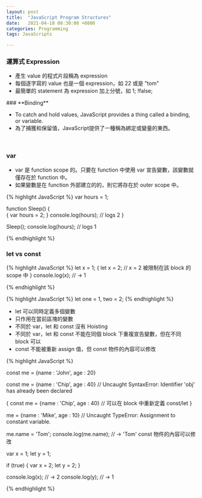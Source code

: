 ```yaml
---
layout: post
title:  "JavaScript Program Structures"
date:   2021-04-18 08:30:00 +0800
categories: Programming
tags: JavaScripts

---
```




###  **運算式 Expression**

- 產生 value 的程式片段稱為 expression 
- 每個逐字寫的 value 也是一個 expression，如 22 或是 "tom"
- 最簡單的 statement 為 expression 加上分號，如 1; !false;
<div></div>  
<div></div>  
### **Binding**

- To catch and hold values, JavaScript provides a thing called a binding, or variable.
- 為了捕獲和保留值，JavaScript提供了一種稱為綁定或變量的東西。
<br/>

### **var**
- var 是 function scope 的。只要在 function 中使用 var 宣告變數，該變數就僅存在於 function 中。
- 如果變數是在 function 外部建立的的，則它將存在於 outer scope 中。

{% highlight JavaScript %}
var hours = 1;

function Sleep()
{		
  {
    var hours = 2;
  }
  console.log(hours); // logs 2
}

Sleep();
console.log(hours); // logs 1

{% endhighlight %}
<br/> 

### **let vs const**

{% highlight JavaScript %}
let x = 1;
{
  let x = 2; // x = 2 被限制在該 block 的 scope 中
}
console.log(x); // → 1 

{% endhighlight %}
<br/>

{% highlight JavaScript %}
let one = 1, two = 2;
{% endhighlight %}
- let 可以同時定義多個變數
- 只作用在當前區塊的變數
- 不同於 var，let 和 const 沒有 Hoisting
- 不同於 var，let 和 const 不能在同個 block 下重複宣告變數，但在不同 block 可以
- const 不能被重新 assign 值，但 const 物件的內容可以修改


{% highlight JavaScript %}

const me = {name : 'John', age : 20}

const me = {name : 'Chip', age : 40}
// Uncaught SyntaxError: Identifier 'obj' has already been declared

{
    const me = {name : 'Chip', age : 40} // 可以在 block 中重新定義 const/let
}

me = {name : 'Mike', age : 10} 
// Uncaught TypeError: Assignment to constant variable.

me.name = 'Tom';
console.log(me.name); // → 'Tom' const 物件的內容可以修改 

var x = 1;
let y = 1;

if (true) {
  var x = 2;
  let y = 2;
}

console.log(x); // → 2 
console.log(y); // → 1

{% endhighlight %}

<br/>   


